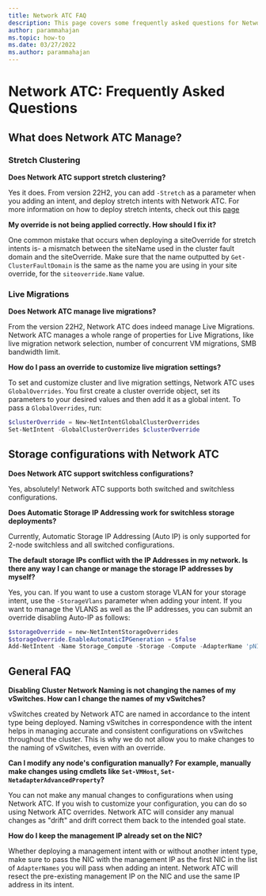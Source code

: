 ```yaml
---
title: Network ATC FAQ
description: This page covers some frequently asked questions for Network ATC. 
author: parammahajan
ms.topic: how-to
ms.date: 03/27/2022
ms.author: parammahajan
---
```


# Network ATC: Frequently Asked Questions 

## What does Network ATC Manage?

### Stretch Clustering
**Does Network ATC support stretch clustering?**

Yes it does. From version 22H2, you can add `-Stretch` as a parameter when you adding an intent, and deploy stretch intents with Network ATC. For more information on how to deploy stretch intents, check out this [page](../deploy/create-cluster-powershell.md)

**My override is not being applied correctly. How should I fix it?**
 
One common mistake that occurs when deploying a siteOverride for stretch intents is- a mismatch between the siteName used in the cluster fault domain and the siteOverride. Make sure that the name outputted by `Get-ClusterFaultDomain` is the same as the name you are using in your site override, for the `siteoverride.Name` value. 


### Live Migrations 
**Does Network ATC manage live migrations?** 

From the version 22H2, Network ATC does indeed manage Live Migrations. Network ATC manages a whole range of properties for Live Migrations, like live migration network selection, number of concurrent VM migrations, SMB bandwidth limit. 

**How do I pass an override to customize live migration settings?**

To set and customize cluster and live migration settings, Network ATC uses `GlobalOverrides`. You first create a cluster override object, set its parameters to your desired values and then add it as a global intent. To pass a `GlobalOverrides`, run: 

```powershell
$clusterOverride = New-NetIntentGlobalClusterOverrides
Set-NetIntent -GlobalClusterOverrides $clusterOverride
``` 

## Storage configurations with Network ATC


**Does Network ATC support switchless configurations?**

Yes, absolutely! Network ATC supports both switched and switchless configurations. 

**Does Automatic Storage IP Addressing work for switchless storage deployments?**

Currently, Automatic Storage IP Addressing (Auto IP) is only supported for 2-node switchless and all switched configurations.  

**The default storage IPs conflict with the IP Addresses in my network. Is there any way I can change or manage the storage IP addresses by myself?**

Yes, you can. If you want to use a custom storage VLAN for your storage intent, use the `-StorageVlans` parameter when adding your intent.
If you want to manage the VLANS as well as the IP addresses, you can submit an override disabling Auto-IP as follows:
```powershell
$storageOverride = new-NetIntentStorageOverrides
$storageOverride.EnableAutomaticIPGeneration = $false
Add-NetIntent -Name Storage_Compute -Storage -Compute -AdapterName 'pNIC01', 'pNIC02' -StorageOverrides $storageoverride
``` 

## General FAQ 

**Disabling Cluster Network Naming is not changing the names of my vSwitches. How can I change the names of my vSwitches?**

vSwitches created by Network ATC are named in accordance to the intent type being deployed. Naming vSwitches in correspondence with the intent helps in managing accurate and consistent configurations on vSwitches throughout the cluster. This is why we do not allow you to make changes to the naming of vSwitches, even with an override. 

**Can I modify any node's configuration manually? For example, manually make changes using cmdlets like `Set-VMHost`, `Set-NetadapterAdvancedProperty`?**

You can not make any manual changes to configurations when using Network ATC. If you wish to customize your configuration, you can do so using Network ATC overrides. Network ATC will consider any manual changes as "drift" and drift correct them back to the intended goal state.

**How do I keep the management IP already set on the NIC?**

Whether deploying a management intent with or without another intent type, make sure to pass the NIC with the management IP as the first NIC in the list of `AdapterNames` you will pass when adding an intent. Network ATC will resect the pre-existing management IP on the NIC and use the same IP address in its intent. 